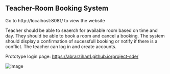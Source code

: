 ## Teacher-Room Booking System

Go to http://localhost:8081/ to view the website

Teacher should be able to seaerch for available room based on time and day.
They should be able to book a room and cancel a booking.
The system should display a confirmation  of sucessfull booking or notify if there is a conflict.
The teacher can log in and create accounts.

Prototype login page: https://abrarzihan1.github.io/project-sde/

![image](https://github.com/user-attachments/assets/60b4c0f3-980f-4ea8-8f94-676fccb605b4)
